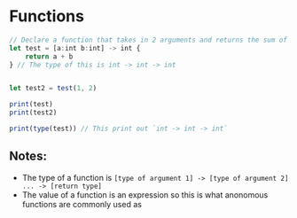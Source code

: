 # Functions

```js
// Declare a function that takes in 2 arguments and returns the sum of them
let test = [a:int b:int] -> int {
	return a + b
} // The type of this is int -> int -> int


let test2 = test(1, 2)

print(test)
print(test2)

print(type(test)) // This print out `int -> int -> int`
```

## Notes:
- The type of a function is `[type of argument 1] -> [type of argument 2] ... -> [return type]`
- The value of a function is an expression so this is what anonomous functions are commonly used as